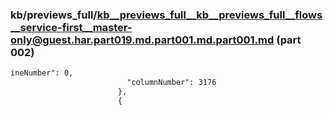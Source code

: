 ### kb/previews_full/kb__previews_full__kb__previews_full__flows__service-first__master-only@guest.har.part019.md.part001.md.part001.md (part 002)

```md
ineNumber": 0,
                          "columnNumber": 3176
                        },
                        {
         
```

```
